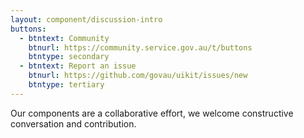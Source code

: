 ```yaml
---
layout: component/discussion-intro
buttons:
  - btntext: Community
    btnurl: https://community.service.gov.au/t/buttons
    btntype: secondary
  - btntext: Report an issue
    btnurl: https://github.com/govau/uikit/issues/new
    btntype: tertiary
---
```


Our components are a collaborative effort, we&nbsp;welcome constructive conversation and&nbsp;contribution.
